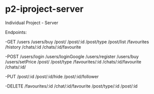 # p2-iproject-server
Individual Project - Server

Endpoints:

-GET
/users
/users/buy
/post/
/post/:id
/post/type
/post/list
/favourites
/history
/chats/:id
/chats/:id/favourite

-POST
/users/login
/users/loginGoogle
/users/register
/users/buy
/users/setPrice
/post/
/post/type
/favourites/:id
/chats/:id/favourite
/chats/:id/

-PUT
/post/:id
/post/:id/hide
/post/:id/follower

-DELETE
/favourites/:id
/chat/:id/favourite
/post/type/:id 
/post/:id
